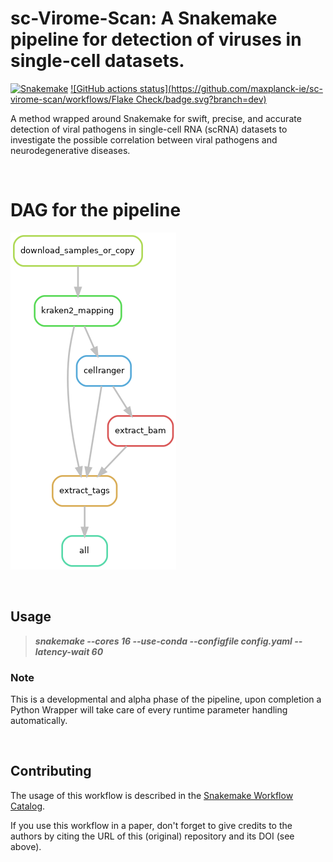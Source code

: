 # sc-Virome-Scan: A Snakemake pipeline for detection of viruses in single-cell datasets.

[![Snakemake](https://img.shields.io/badge/snakemake-≥6.3.0-brightgreen.svg)](https://snakemake.github.io)
[![GitHub actions status](https://github.com/maxplanck-ie/sc-virome-scan/workflows/Flake Check/badge.svg?branch=dev)](https://github.com/maxplanck-ie/sc-virome-scan/actions?query=branch%3Amain+workflow%3ATests)


A method wrapped around Snakemake for swift, precise, and accurate detection of viral pathogens in single-cell
RNA (scRNA) datasets to investigate the possible correlation between viral pathogens and neurodegenerative diseases. 

<br /> 

# DAG for the pipeline
![Graphviz Diagram](dag.png)



<br /> 

## Usage

> ***snakemake --cores 16 --use-conda --configfile config.yaml --latency-wait 60***
    
### Note
This is a developmental and alpha phase of the pipeline, upon completion a Python Wrapper will take care of every runtime parameter handling automatically.

<br /> 

## Contributing
The usage of this workflow is described in the [Snakemake Workflow Catalog](https://snakemake.github.io/snakemake-workflow-catalog/?usage=maxplanck-ie%2Fsc-virome-scan).

If you use this workflow in a paper, don't forget to give credits to the authors by citing the URL of this (original) repository and its DOI (see above).


